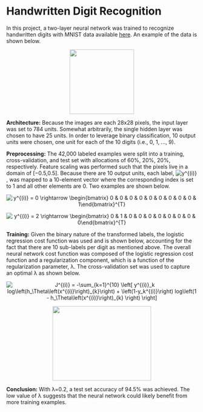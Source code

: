 # Handwritten Digit Recognition

In this project, a two-layer neural network was trained to recognize handwritten digits with MNIST data available [here](https://www.kaggle.com/c/digit-recognizer). An example of the data is shown below.

<p align="center">
  <img src="https://user-images.githubusercontent.com/4633154/36068808-5906266c-0eac-11e8-89be-1a05612582a6.jpg" width="170px" height="170px"/>
</p>

**Architecture:** Because the images are each 28x28 pixels, the input layer was set to 784 units. Somewhat arbitrarily, the single hidden layer was chosen to have 25 units. In order to leverage binary classification, 10 output units were chosen, one unit for each of the 10 digits (i.e., 0, 1, ..., 9).

**Preprocessing:** The 42,000 labeled examples were split into a training, cross-validation, and test set with allocations of 60%, 20%, 20%, respectively. Feature scaling was performed such that the pixels live in a domain of [−0.5,0.5]. Because there are 10 output units, each label, <img src="https://latex.codecogs.com/svg.latex?y^{(i)}" title="y^{(i)}" /></a>, was mapped to a 10-element vector where the corresponding index is set to 1 and all other elements are 0. Two examples are shown below.

<p align="center">
<img src="https://latex.codecogs.com/svg.latex?y^{(i)}&space;=&space;2&space;\rightarrow&space;\begin{bmatrix}&space;0&space;&&space;1&space;&&space;0&space;&&space;0&space;&&space;0&space;&&space;0&space;&&space;0&space;&&space;0&space;&&space;0&space;&&space;0\end{bmatrix}^{T}" title="y^{(i)} = 0 \rightarrow \begin{bmatrix} 0 & 0 & 0 & 0 & 0 & 0 & 0 & 0 & 0 & 1\end{bmatrix}^{T}" /></a>
</p>

<p align="center">
<img src="https://latex.codecogs.com/svg.latex?y^{(i)}&space;=&space;2&space;\rightarrow&space;\begin{bmatrix}&space;0&space;&&space;1&space;&&space;0&space;&&space;0&space;&&space;0&space;&&space;0&space;&&space;0&space;&&space;0&space;&&space;0&space;&&space;0\end{bmatrix}^{T}" title="y^{(i)} = 2 \rightarrow \begin{bmatrix} 0 & 1 & 0 & 0 & 0 & 0 & 0 & 0 & 0 & 0\end{bmatrix}^{T}" /></a>
</p>

**Training:** Given the binary nature of the transformed labels, the logistic regression cost function was used and is shown below, accounting for the fact that there are 10 sub-labels per digit as mentioned above. The overall neural network cost function was composed of the logistic regression cost function and a regularization component, which is a function of the regularization parameter, λ. The cross-validation set was used to capture an optimal λ as shown below.

<p align="center">
<img src="https://latex.codecogs.com/svg.latex?J^{(i)}&space;=&space;-\sum_{k=1}^{10}&space;\left[&space;y^{(i)}_k&space;log\left(h_\Theta\left(x^{(i)}\right)_{k}\right)&space;&plus;&space;\left(1-y_k^{(i)}\right)&space;log\left(1&space;-&space;h_\Theta\left(x^{(i)}\right)_{k}&space;\right)&space;\right]" title="J^{(i)} = -\sum_{k=1}^{10} \left[ y^{(i)}_k log\left(h_\Theta\left(x^{(i)}\right)_{k}\right) + \left(1-y_k^{(i)}\right) log\left(1 - h_\Theta\left(x^{(i)}\right)_{k} \right) \right]" /></a>
</p>

<p align="center">
  <img src="https://user-images.githubusercontent.com/4633154/36069196-e364af08-0eb2-11e8-90af-bc534d3ebe6e.png" width="260px" height="196px"/>
</p>

**Conclusion:** With λ=0.2, a test set accuracy of 94.5% was achieved. The low value of λ suggests that the neural network could likely benefit from more training examples.
